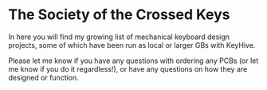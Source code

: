 # The Society of the Crossed Keys

In here you will find my growing list of mechanical keyboard design projects, some of which have been run as local or larger GBs with KeyHive.

Please let me know if you have any questions with ordering any PCBs (or let me know if you do it regardless!), or have any questions on how they are designed or function.
